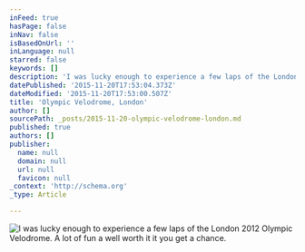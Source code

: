 ```yaml
---
inFeed: true
hasPage: false
inNav: false
isBasedOnUrl: ''
inLanguage: null
starred: false
keywords: []
description: 'I was lucky enough to experience a few laps of the London 2012 Olympic Velodrome. A lot of fun a well worth it it you get a chance. '
datePublished: '2015-11-20T17:53:04.373Z'
dateModified: '2015-11-20T17:53:00.507Z'
title: 'Olympic Velodrome, London'
author: []
sourcePath: _posts/2015-11-20-olympic-velodrome-london.md
published: true
authors: []
publisher:
  name: null
  domain: null
  url: null
  favicon: null
_context: 'http://schema.org'
_type: Article

---
```

![I was lucky enough to experience a few laps of the London 2012 Olympic Velodrome. A lot of fun a well worth it it you get a chance. ](https://the-grid-user-content.s3-us-west-2.amazonaws.com/20869ef0-3aec-43cf-a197-ff3f9a0cd34c.jpg)